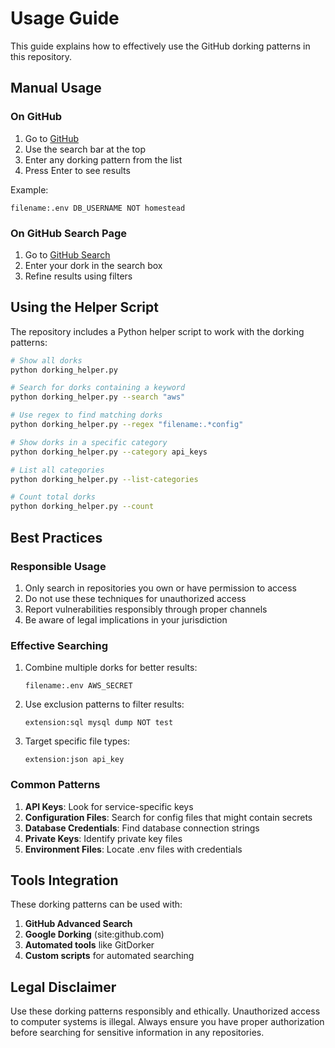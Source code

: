# Usage Guide

This guide explains how to effectively use the GitHub dorking patterns in this repository.

## Manual Usage

### On GitHub

1. Go to [GitHub](https://github.com)
2. Use the search bar at the top
3. Enter any dorking pattern from the list
4. Press Enter to see results

Example:
```
filename:.env DB_USERNAME NOT homestead
```

### On GitHub Search Page

1. Go to [GitHub Search](https://github.com/search)
2. Enter your dork in the search box
3. Refine results using filters

## Using the Helper Script

The repository includes a Python helper script to work with the dorking patterns:

```bash
# Show all dorks
python dorking_helper.py

# Search for dorks containing a keyword
python dorking_helper.py --search "aws"

# Use regex to find matching dorks
python dorking_helper.py --regex "filename:.*config"

# Show dorks in a specific category
python dorking_helper.py --category api_keys

# List all categories
python dorking_helper.py --list-categories

# Count total dorks
python dorking_helper.py --count
```

## Best Practices

### Responsible Usage

1. Only search in repositories you own or have permission to access
2. Do not use these techniques for unauthorized access
3. Report vulnerabilities responsibly through proper channels
4. Be aware of legal implications in your jurisdiction

### Effective Searching

1. Combine multiple dorks for better results:
   ```
   filename:.env AWS_SECRET
   ```

2. Use exclusion patterns to filter results:
   ```
   extension:sql mysql dump NOT test
   ```

3. Target specific file types:
   ```
   extension:json api_key
   ```

### Common Patterns

1. **API Keys**: Look for service-specific keys
2. **Configuration Files**: Search for config files that might contain secrets
3. **Database Credentials**: Find database connection strings
4. **Private Keys**: Identify private key files
5. **Environment Files**: Locate .env files with credentials

## Tools Integration

These dorking patterns can be used with:

1. **GitHub Advanced Search**
2. **Google Dorking** (site:github.com)
3. **Automated tools** like GitDorker
4. **Custom scripts** for automated searching

## Legal Disclaimer

Use these dorking patterns responsibly and ethically. Unauthorized access to computer systems is illegal. Always ensure you have proper authorization before searching for sensitive information in any repositories.